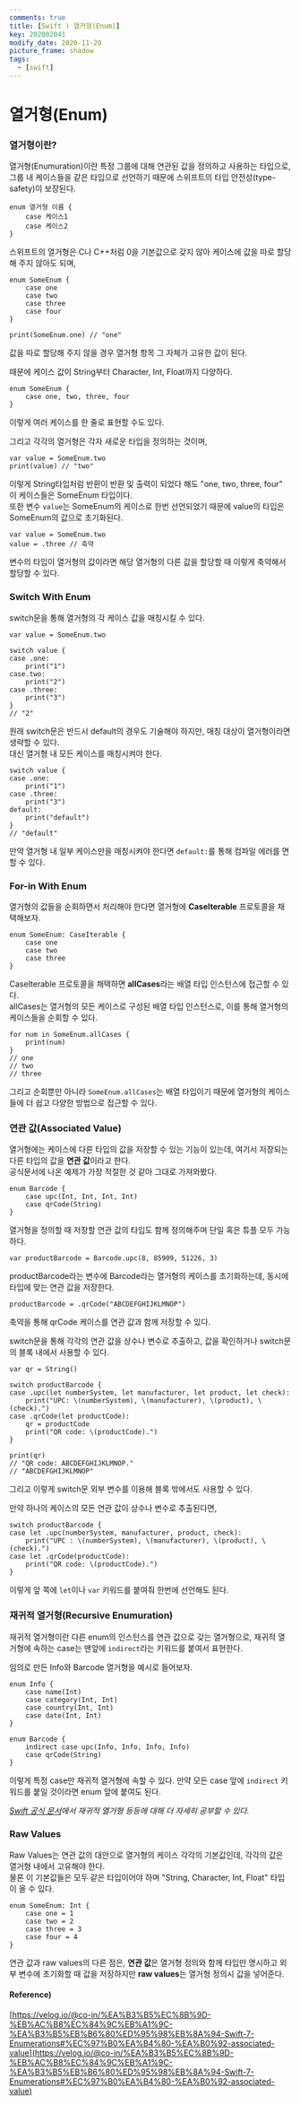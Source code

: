 ```yaml
---
comments: true
title: [Swift ) 열거형(Enum)]
key: 202002041
modify_date: 2020-11-20
picture_frame: shadow
tags:
  - [swift]
---
```

 
# 열거형(Enum)
 
### 열거형이란?
 
열거형(Enumuration)이란 특정 그룹에 대해 연관된 값을 정의하고 사용하는 타입으로, 그룹 내 케이스들을 같은 타입으로 선언하기 때문에 스위프트의 타입 안전성(type-safety)이 보장된다.
```
enum 열거형 이름 {
    case 케이스1
    case 케이스2
}
```
스위프트의 열거형은 C나 C++처럼 0을 기본값으로 갖지 않아 케이스에 값을 따로 할당해 주지 않아도 되며,
```
enum SomeEnum {
    case one
    case two
    case three
    case four
}
 
print(SomeEnum.one) // "one"
```
값을 따로 할당해 주지 않을 경우 열거형 항목 그 자체가 고유한 값이 된다.   
 
때문에 케이스 값이 String부터 Character, Int, Float까지 다양하다.
```
enum SomeEnum {
    case one, two, three, four
}
```
이렇게 여러 케이스를 한 줄로 표현할 수도 있다.
    
    
그리고 각각의 열거형은 각자 새로운 타입을 정의하는 것이며,
```
var value = SomeEnum.two
print(value) // "two"
```
이렇게 String타입처럼 반환이 반환 및 출력이 되었다 해도 "one, two, three, four" 이 케이스들은 SomeEnum 타입이다.   
또한 변수 `value`는 SomeEnum의 케이스로 한번 선언되었기 때문에 value의 타입은 SomeEnum의 값으로 초기화된다.
```
var value = SomeEnum.two
value = .three // 축약
```
변수의 타입이 열거형의 값이라면 해당 열거형의 다른 값을 할당할 때 이렇게 축약해서 할당할 수 있다.
 
### Switch With Enum
 
switch문을 통해 열거형의 각 케이스 값을 매칭시킬 수 있다.
```
var value = SomeEnum.two
 
switch value {
case .one:
    print("1")
case.two:
    print("2")
case .three:
    print("3")
}
// "2"
```
원래 switch문은 반드시 default의 경우도 기술해야 하지만, 매칭 대상이 열거형이라면 생략할 수 있다.   
대신 열거형 내 모든 케이스를 매칭시켜야 한다.   
```
switch value {
case .one:
    print("1")
case .three:
    print("3")
default:
    print("default")
}
// "default"
```
만약 열거형 내 일부 케이스만을 매칭시켜야 한다면 `default:`를 통해 컴파일 에러를 면할 수 있다.
 
### For-in With Enum
 
열거형의 값들을 순회하면서 처리해야 한다면 열거형에 **CaseIterable** 프로토콜을 채택해보자.
```
enum SomeEnum: CaseIterable {
    case one
    case two
    case three
}
```
CaseIterable 프로토콜을 채택하면 **allCases**라는 배열 타입 인스턴스에 접근할 수 있다.   
allCases는 열거형의 모든 케이스로 구성된 배열 타입 인스턴스로, 이를 통해 열거형의 케이스들을 순회할 수 있다.
```
for num in SomeEnum.allCases {
    print(num)
}
// one
// two
// three
```
그리고 순회뿐만 아니라 `SomeEnum.allCases`는 배열 타입이기 때문에 열거형의 케이스들에 더 쉽고 다양한 방법으로 접근할 수 있다.
 
### 연관 값(Associated Value)
 
열거형에는 케이스에 다른 타입의 값을 저장할 수 있는 기능이 있는데, 여기서 저장되는 다른 타입의 값을 **연관 값**이라고 한다.   
공식문서에 나온 예제가 가장 적절한 것 같아 그대로 가져와봤다.
```
enum Barcode {
    case upc(Int, Int, Int, Int)
    case qrCode(String)
}
```
열거형을 정의할 때 저장할 연관 값의 타입도 함께 정의해주며 단일 혹은 튜플 모두 가능하다.
```
var productBarcode = Barcode.upc(8, 85909, 51226, 3)
```
productBarcode라는 변수에 Barcode라는 열거형의 케이스를 초기화하는데, 동시에 타입에 맞는 연관 값을 저장한다.
```
productBarcode = .qrCode("ABCDEFGHIJKLMNOP")
```
축약을 통해 qrCode 케이스를 연관 값과 함께 저장할 수 있다.   
    
    
switch문을 통해 각각의 연관 값을 상수나 변수로 추출하고, 값을 확인하거나 switch문의 블록 내에서 사용할 수 있다.
```
var qr = String()

switch productBarcode {
case .upc(let numberSystem, let manufacturer, let product, let check):
    print("UPC: \(numberSystem), \(manufacturer), \(product), \(check).")
case .qrCode(let productCode):
    qr = productCode
    print("QR code: \(productCode).")
}
 
print(qr)
// "QR code: ABCDEFGHIJKLMNOP."
// "ABCDEFGHIJKLMNOP"
```
그리고 이렇게 switch문 외부 변수를 이용해 블록 밖에서도 사용할 수 있다.   
 
만약 하나의 케이스의 모든 연관 값이 상수나 변수로 추출된다면,
```
switch productBarcode {
case let .upc(numberSystem, manufacturer, product, check):
    print("UPC : \(numberSystem), \(manufacturer), \(product), \(check).")
case let .qrCode(productCode):
    print("QR code: \(productCode).")
}
```
이렇게 앞 쪽에 `let`이나 `var` 키워드를 붙여줘 한번에 선언해도 된다.
  
### 재귀적 열거형(Recursive Enumuration)
 
재귀적 열거형이란 다른 enum의 인스턴스를 연관 값으로 갖는 열거형으로, 재귀적 열거형에 속하는 case는 맨앞에 `indirect`라는 키워드를 붙여서 표현한다.   
 
임의로 만든 Info와 Barcode 열거형을 예시로 들어보자.
```
enum Info {
    case name(Int)
    case category(Int, Int)
    case country(Int, Int)
    case date(Int, Int)
}

enum Barcode {
    indirect case upc(Info, Info, Info, Info)
    case qrCode(String)
}
```
이렇게 특정 case만 재귀적 열거형에 속할 수 있다. 만약 모든 case 앞에 `indirect` 키워드를 붙일 것이라면 enum 앞에 붙여도 된다.
    
    
*[Swift 공식 문서](https://docs.swift.org/swift-book/LanguageGuide/Enumerations.html)에서 재귀적 열거형 등등에 대해 더 자세히 공부할 수 있다.*
 
### Raw Values
 
Raw Values는 연관 값의 대안으로 열거형의 케이스 각각의 기본값인데, 각각의 값은 열거형 내에서 고유해야 한다.   
물론 이 기본값들은 모두 같은 타입이어야 하며 "String, Character, Int, Float" 타입이 올 수 있다.
```
enum SomeEnum: Int {
    case one = 1
    case two = 2
    case three = 3
    case four = 4
}
```
연관 값과 raw values의 다른 점은, **연관 값**은 열거형 정의와 함께 타입만 명시하고 외부 변수에 초기화할 때 값을 저장하지만 **raw values**는 열거형 정의시 값을 넣어준다.
 

 
#### Reference)
 
[https://velog.io/@co-in/%EA%B3%B5%EC%8B%9D-%EB%AC%B8%EC%84%9C%EB%A1%9C-%EA%B3%B5%EB%B6%80%ED%95%98%EB%8A%94-Swift-7-Enumerations#%EC%97%B0%EA%B4%80-%EA%B0%92-associated-value](https://velog.io/@co-in/%EA%B3%B5%EC%8B%9D-%EB%AC%B8%EC%84%9C%EB%A1%9C-%EA%B3%B5%EB%B6%80%ED%95%98%EB%8A%94-Swift-7-Enumerations#%EC%97%B0%EA%B4%80-%EA%B0%92-associated-value)

